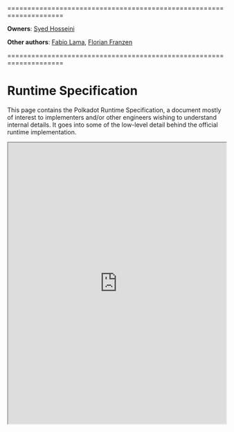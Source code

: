 ====================================================================

**Owners**: [Syed Hosseini](/team_members/syed.html)

**Other authors**: [Fabio Lama](/team_members/fabio.html), [Florian Franzen](/team_members/florian.html)

====================================================================

# Runtime Specification

This page contains the Polkadot Runtime Specification, a document mostly of
interest to implementers and/or other engineers wishing to understand internal
details. It goes into some of the low-level detail behind the official runtime
implementation.

<iframe src="https://w3f.github.io/polkadot-spec/spec/runtime/latest.pdf" width="100%" height="650em"></iframe>
